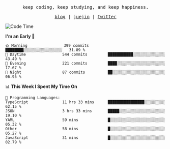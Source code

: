 <p align="center">
  <samp>
    <span>keep coding, keep studying, and keep happiness.</span>
  </samp>
</p>

<p align="center">
  <samp>
    <a href="https://deweyou.me">blog</a>  |
    <a href="https://juejin.cn/user/4309700183594366">juejin</a> |
    <a href="https://twitter.com/ouduidui">twitter</a>
  </samp>
</p>

<!--START_SECTION:waka-->
![Code Time](http://img.shields.io/badge/Code%20Time-5%2C089%20hrs%205%20mins-blue)

**I'm an Early 🐤** 

```text
🌞 Morning                399 commits         ████████░░░░░░░░░░░░░░░░░   31.89 % 
🌆 Daytime                544 commits         ███████████░░░░░░░░░░░░░░   43.49 % 
🌃 Evening                221 commits         ████░░░░░░░░░░░░░░░░░░░░░   17.67 % 
🌙 Night                  87 commits          ██░░░░░░░░░░░░░░░░░░░░░░░   06.95 % 
```


📊 **This Week I Spent My Time On** 

```text
💬 Programming Languages: 
TypeScript               11 hrs 33 mins      ████████████████░░░░░░░░░   62.15 % 
JSON                     3 hrs 33 mins       █████░░░░░░░░░░░░░░░░░░░░   19.10 % 
YAML                     59 mins             █░░░░░░░░░░░░░░░░░░░░░░░░   05.32 % 
Other                    58 mins             █░░░░░░░░░░░░░░░░░░░░░░░░   05.27 % 
JavaScript               31 mins             █░░░░░░░░░░░░░░░░░░░░░░░░   02.79 % 
```


<!--END_SECTION:waka-->
